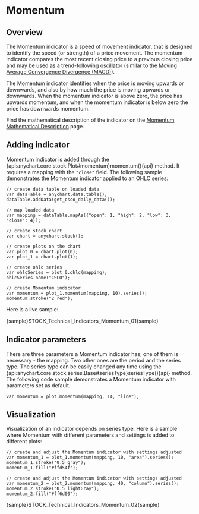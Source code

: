 # Momentum

## Overview

The Momentum indicator is a speed of movement indicator, that is designed to identify the speed (or strength) of a price movement. The momentum indicator compares the most recent closing price to a previous closing price and may be used as a trend-following oscillator (similar to the [Moving Average Convergence Divergence (MACD)](Moving_Average_Convergence_Divergence_\(MACD\))).

The Momentum indicator identifies when the price is moving upwards or downwards, and also by how much the price is moving upwards or downwards. When the momentum indicator is above zero, the price has upwards momentum, and when the momentum indicator is below zero the price has downwards momentum.

Find the mathematical description of the indicator on the [Momentum Mathematical Description](Mathematical_Description#momentum) page.

## Adding indicator

Momentum indicator is added through the {api:anychart.core.stock.Plot#momentum}momentum(){api} method. It requires a mapping with the `"close"` field. The following sample demonstrates the Momentum indicator applied to an OHLC series:

```
// create data table on loaded data
var dataTable = anychart.data.table();
dataTable.addData(get_csco_daily_data());

// map loaded data
var mapping = dataTable.mapAs({"open": 1, "high": 2, "low": 3, "close": 4});

// create stock chart
var chart = anychart.stock();

// create plots on the chart
var plot_0 = chart.plot(0);
var plot_1 = chart.plot(1);

// create ohlc series
var ohlcSeries = plot_0.ohlc(mapping);
ohlcSeries.name("CSCO");

// create Momentum indicator
var momentum = plot_1.momentum(mapping, 10).series();
momentum.stroke("2 red");
```

Here is a live sample:

{sample}STOCK\_Technical\_Indicators\_Momentum\_01{sample}

## Indicator parameters

There are three parameters a Momentum indicator has, one of them is necessary - the mapping. Two other ones are the period and the series type. The series type can be easily changed any time using the {api:anychart.core.stock.series.Base#seriesType}seriesType(){api} method. The following code sample demonstrates a Momentum indicator with parameters set as default.

```
var momentum = plot.momentum(mapping, 14, "line");
```

## Visualization

Visualization of an indicator depends on series type. Here is a sample where Momentum with different parameters and settings is added to different plots:

```
// create and adjust the Momentum indicator with settings adjusted
var momentum_1 = plot_1.momentum(mapping, 10, "area").series();
momentum_1.stroke("0.5 gray");
momentum_1.fill("#ffd54f");

// create and adjust the Momentum indicator with settings adjusted
var momentum_2 = plot_2.momentum(mapping, 40, "column").series();
momentum_2.stroke("0.5 lightGray");
momentum_2.fill("#ff6d00");
```

{sample}STOCK\_Technical\_Indicators\_Momentum\_02{sample}